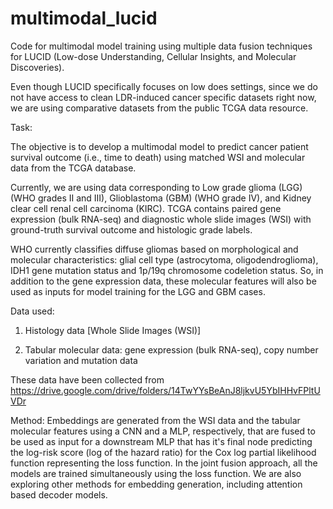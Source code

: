 # multimodal_lucid
Code for multimodal model training using multiple data fusion techniques for LUCID (Low-dose Understanding, Cellular Insights, and Molecular Discoveries).

Even though LUCID specifically focuses on low does settings, since we do not have access to clean LDR-induced cancer specific datasets right now, we are using comparative datasets from the public TCGA
data resource. 


Task:

The objective is to develop a multimodal model to predict cancer patient survival outcome (i.e., time to death) using matched WSI and molecular data from the TCGA database.

Currently, we are using data corresponding to Low grade glioma (LGG) (WHO grades II and III), Glioblastoma (GBM) (WHO grade IV), and Kidney clear cell renal cell carcinoma (KIRC). TCGA contains paired gene expression (bulk RNA-seq) and diagnostic whole slide images (WSI) with ground-truth survival outcome and histologic grade labels.

WHO currently classifies diffuse gliomas based on morphological and molecular characteristics: glial cell type (astrocytoma, oligodendroglioma), IDH1 gene mutation status
and 1p/19q chromosome codeletion status. So, in addition to the gene expression data, these molecular features will also be used as inputs for model training for the LGG and GBM cases.


Data used:

1. Histology data [Whole Slide Images (WSI)] <br />


2. Tabular molecular data: gene expression (bulk RNA-seq), copy number variation and mutation data <br />

These data have been collected from https://drive.google.com/drive/folders/14TwYYsBeAnJ8ljkvU5YbIHHvFPltUVDr


Method:
Embeddings are generated from the WSI data and the tabular molecular features using a CNN and a MLP, respectively, that are fused to be used as input for a downstream MLP that has it's final node predicting the log-risk score (log of the hazard ratio) for the Cox log partial likelihood function representing the loss function. In the joint fusion approach, all the models are trained simultaneously using the loss function.
We are also exploring other methods for embedding generation, including attention based decoder models.
